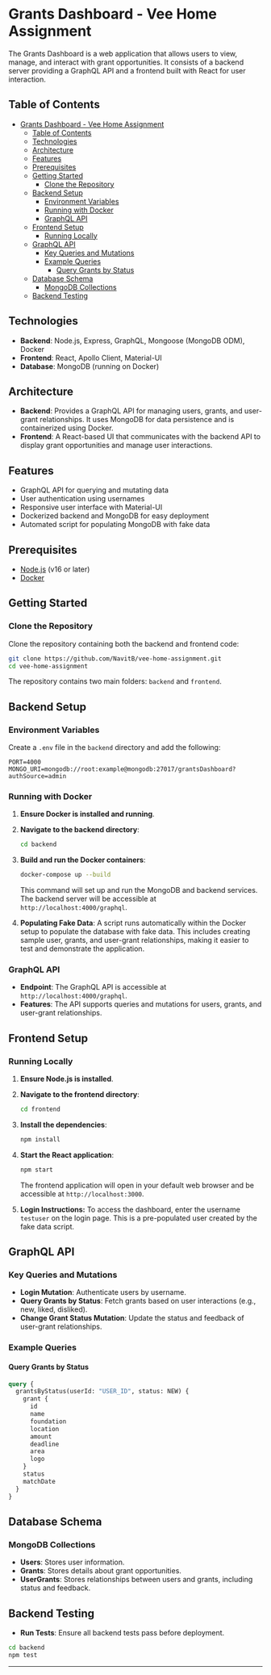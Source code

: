 # Grants Dashboard - Vee Home Assignment

The Grants Dashboard is a web application that allows users to view, manage, and interact with grant opportunities. It consists of a backend server providing a GraphQL API and a frontend built with React for user interaction.

## Table of Contents

- [Grants Dashboard - Vee Home Assignment](#grants-dashboard---vee-home-assignment)
  - [Table of Contents](#table-of-contents)
  - [Technologies](#technologies)
  - [Architecture](#architecture)
  - [Features](#features)
  - [Prerequisites](#prerequisites)
  - [Getting Started](#getting-started)
    - [Clone the Repository](#clone-the-repository)
  - [Backend Setup](#backend-setup)
    - [Environment Variables](#environment-variables)
    - [Running with Docker](#running-with-docker)
    - [GraphQL API](#graphql-api)
  - [Frontend Setup](#frontend-setup)
    - [Running Locally](#running-locally)
  - [GraphQL API](#graphql-api-1)
    - [Key Queries and Mutations](#key-queries-and-mutations)
    - [Example Queries](#example-queries)
      - [Query Grants by Status](#query-grants-by-status)
  - [Database Schema](#database-schema)
    - [MongoDB Collections](#mongodb-collections)
  - [Backend Testing](#backend-testing)

## Technologies

- **Backend**: Node.js, Express, GraphQL, Mongoose (MongoDB ODM), Docker
- **Frontend**: React, Apollo Client, Material-UI
- **Database**: MongoDB (running on Docker)

## Architecture

- **Backend**: Provides a GraphQL API for managing users, grants, and user-grant relationships. It uses MongoDB for data persistence and is containerized using Docker.
- **Frontend**: A React-based UI that communicates with the backend API to display grant opportunities and manage user interactions.

## Features

- GraphQL API for querying and mutating data
- User authentication using usernames
- Responsive user interface with Material-UI
- Dockerized backend and MongoDB for easy deployment
- Automated script for populating MongoDB with fake data

## Prerequisites

- [Node.js](https://nodejs.org/) (v16 or later)
- [Docker](https://www.docker.com/get-started)

## Getting Started

### Clone the Repository

Clone the repository containing both the backend and frontend code:

```bash
git clone https://github.com/NavitB/vee-home-assignment.git
cd vee-home-assignment
```

The repository contains two main folders: `backend` and `frontend`.

## Backend Setup

### Environment Variables

Create a `.env` file in the `backend` directory and add the following:

```plaintext
PORT=4000
MONGO_URI=mongodb://root:example@mongodb:27017/grantsDashboard?authSource=admin
```

### Running with Docker

1. **Ensure Docker is installed and running**.

2. **Navigate to the backend directory**:

   ```bash
   cd backend
   ```

3. **Build and run the Docker containers**:

   ```bash
   docker-compose up --build
   ```

   This command will set up and run the MongoDB and backend services. The backend server will be accessible at `http://localhost:4000/graphql`.

4. **Populating Fake Data**: A script runs automatically within the Docker setup to populate the database with fake data. This includes creating sample user, grants, and user-grant relationships, making it easier to test and demonstrate the application.

### GraphQL API

- **Endpoint**: The GraphQL API is accessible at `http://localhost:4000/graphql`.
- **Features**: The API supports queries and mutations for users, grants, and user-grant relationships.

## Frontend Setup

### Running Locally

1. **Ensure Node.js is installed**.

2. **Navigate to the frontend directory**:

   ```bash
   cd frontend
   ```

3. **Install the dependencies**:

   ```bash
   npm install
   ```

4. **Start the React application**:

   ```bash
   npm start
   ```

   The frontend application will open in your default web browser and be accessible at `http://localhost:3000`.

5. **Login Instructions:** To access the dashboard, enter the username `testuser` on the login page. This is a pre-populated user created by the fake data script.

## GraphQL API

### Key Queries and Mutations

- **Login Mutation**: Authenticate users by username.
- **Query Grants by Status**: Fetch grants based on user interactions (e.g., new, liked, disliked).
- **Change Grant Status Mutation**: Update the status and feedback of user-grant relationships.

### Example Queries

#### Query Grants by Status

```graphql
query {
  grantsByStatus(userId: "USER_ID", status: NEW) {
    grant {
      id
      name
      foundation
      location
      amount
      deadline
      area
      logo
    }
    status
    matchDate
  }
}
```

## Database Schema

### MongoDB Collections

- **Users**: Stores user information.
- **Grants**: Stores details about grant opportunities.
- **UserGrants**: Stores relationships between users and grants, including status and feedback.

## Backend Testing

- **Run Tests**: Ensure all backend tests pass before deployment.

```bash
cd backend
npm test
```

---
